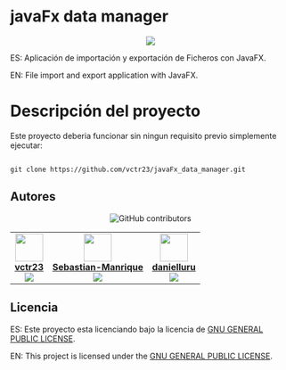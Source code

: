 # javaFx data manager

<p align="center">
  <a href="https://skillicons.dev">
    <img src="https://skillicons.dev/icons?i=git,java,css" />
  </a>
</p>

ES: Aplicación de importación y exportación de Ficheros con JavaFX.

EN: File import and export application with JavaFX.

# Descripción del proyecto

Este proyecto deberia funcionar sin ningun requisito previo simplemente ejecutar:

<code>
git clone https://github.com/vctr23/javaFx_data_manager.git</code>

## Autores

<div align="center">

![GitHub contributors](https://img.shields.io/github/contributors/NaviStarp/RestTalk)

<table>
  <tr>
    <td align="center">
      <img src="https://github.com/vctr23.png" width="50" height="50"><br>
      <a href="https://github.com/vctr23"><b>vctr23</b></a><br>
      <img src="https://img.shields.io/github/stars/vctr23">
    </td>
    <td align="center">
      <img src="https://github.com/Sebastian-Manrique.png" width="50" height="50"><br>
      <a href="https://github.com/Sebastian-Manrique"><b>Sebastian-Manrique</b></a><br>
      <img src="https://img.shields.io/github/stars/Sebastian-Manrique">
    </td>
    <td align="center">
      <img src="https://github.com/danielluru.png" width="50" height="50"><br>
      <a href="https://github.com/danielluru"><b>danielluru</b></a><br>
      <img src="https://img.shields.io/github/stars/danielluru">
    </td>
  </tr>
</table>

</div>


## Licencia

ES: Este proyecto esta licenciando bajo la licencia de [GNU GENERAL PUBLIC LICENSE](LICENSE).

EN: This project is licensed under the [GNU GENERAL PUBLIC LICENSE](LICENSE).
